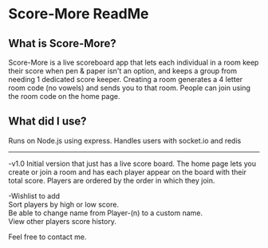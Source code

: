 # Score-More ReadMe

## What is Score-More?
Score-More is a live scoreboard app that lets each individual in a room keep their score when pen & paper isn't an option, and keeps a group from needing 1 dedicated score keeper.
Creating a room generates a 4 letter room code (no vowels) and sends you to that room. People can join using the room code on the home page.


## What did I use?
Runs on Node.js using express.
Handles users with socket.io and redis

---


-v1.0
Initial version that just has a live score board. The home page lets you create or join a room and has each player appear on the board with their total score. Players are ordered by the order in which they join.

-Wishlist to add\
Sort players by high or low score.\
Be able to change name from Player-(n) to a custom name.\
View other players score history.

Feel free to contact me.

